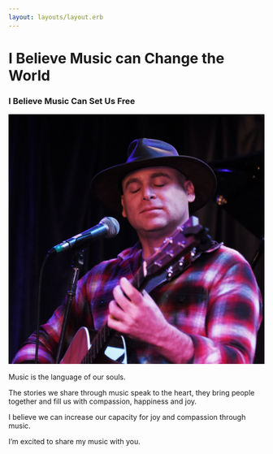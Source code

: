 ```yaml
---
layout: layouts/layout.erb
---
```

# I Believe Music can Change the World

### I Believe Music Can Set Us Free

![banner3:Bo Wild](/images/can_you_hear_me.jpg)

Music is the language of our souls.

The stories we share through music speak to the heart, they bring people together and fill us with compassion, happiness and joy.

I believe we can increase our capacity for joy and compassion through music.

I’m excited to share my music with you.
